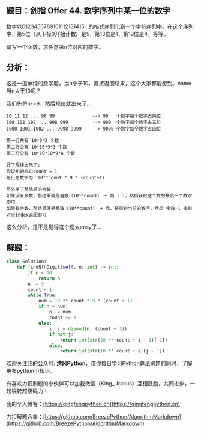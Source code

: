 ## 题目：剑指 Offer 44. 数字序列中某一位的数字

数字以0123456789101112131415…的格式序列化到一个字符序列中。在这个序列中，第5位（从下标0开始计数）是5，第13位是1，第19位是4，等等。

请写一个函数，求任意第n位对应的数字。

## 分析：

这是一道单纯的数学题，当n小于10，直接返回结果，这个大家都能想到。name当n大于10呢？

我们先将n-=9，然后规律就出来了...

```
10 11 12 ... 98 99              --> 90   个数字每个数字占两位
100 101 102 ... 998 999         --> 900  个数字每个数字占三位
1000 1001 1002 ... 9998 9999    --> 9000 个数字每个数字占四位

第一行共有 10*9*2 个数
第二行公有 10*10*9*3 个数
第三行公有 10*10*10*9*4 个数

好了规律出来了: 
假设初始标记count = 1 
每行总数字为：10**count * 9 * (count+1) 

另外关于整除后的余数：
如果没有余数，那结果就是基数（10**count） + 商 - 1，然后获取这个数的最后一个数字即可
如果有余数，那结果就是基数（10**count） + 商，获取到当前的数字，然后 余数-1 找到对应index返回即可
```
这么分析，是不是觉得这个题太easy了...

## 解题：

```python
class Solution:
    def findNthDigit(self, n: int) -> int:
        if n < 10:
            return n
        n -= 9
        count = 1
        while True:
            num = 10 ** count * 9 * (count + 1)
            if n > num:
                n -= num
                count += 1
            else:
                i, j = divmod(n, (count + 1))
                if not j:
                    return int(str(10 ** count + i - 1)[-1])
                else:
                    return int(str(10 ** count + i)[j - 1])
```

欢迎关注我的公众号: **清风Python**，带你每日学习Python算法刷题的同时，了解更多python小知识。

有喜欢力扣刷题的小伙伴可以加我微信（King_Uranus）互相鼓励，共同进步，一起玩转超级码力！

我的个人博客：[https://qingfengpython.cn](https://qingfengpython.cn)

力扣解题合集：[https://github.com/BreezePython/AlgorithmMarkdown](https://github.com/BreezePython/AlgorithmMarkdown)